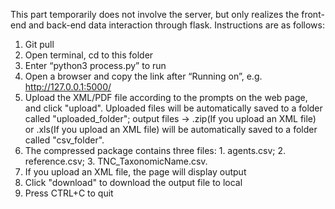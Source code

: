 This part temporarily does not involve the server, but only realizes the front-end and back-end data interaction through flask. Instructions are as follows:
1.    Git pull
2.    Open terminal, cd to this folder
3.    Enter “python3 process.py” to run
4.    Open a browser and copy the link after “Running on”, e.g. http://127.0.0.1:5000/
5.    Upload the XML/PDF file according to the prompts on the web page, and click "upload". Uploaded files will be automatically saved to a folder called "uploaded_folder"; output files -> .zip(If you upload an XML file) or .xls(If you upload an XML file) will be automatically saved to a folder called "csv_folder".
6.    The compressed package contains three files: 1. agents.csv; 2. reference.csv; 3. TNC_TaxonomicName.csv.
7.    If you upload an XML file, the page will display output
8.    Click "download" to download the output file to local
9.    Press CTRL+C to quit


